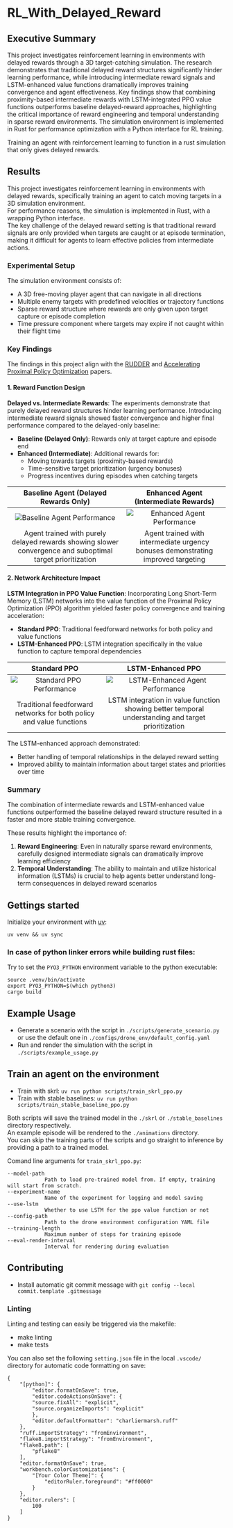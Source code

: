 # RL_With_Delayed_Reward

## Executive Summary

This project investigates reinforcement learning in environments with delayed rewards through a 3D target-catching simulation. The research demonstrates that traditional delayed reward structures significantly hinder learning performance, while introducing intermediate reward signals and LSTM-enhanced value functions dramatically improves training convergence and agent effectiveness. Key findings show that combining proximity-based intermediate rewards with LSTM-integrated PPO value functions outperforms baseline delayed-reward approaches, highlighting the critical importance of reward engineering and temporal understanding in sparse reward environments. The simulation environment is implemented in Rust for performance optimization with a Python interface for RL training.

Training an agent with reinforcement learning to function in a rust simulation that only gives delayed rewards.

## Results

This project investigates reinforcement learning in environments with delayed rewards, specifically training an agent to catch moving targets in a 3D simulation environment.  
For performance reasons, the simulation is implemented in Rust, with a wrapping Python interface.  
The key challenge of the delayed reward setting is that traditional reward signals are only provided when targets are caught or at episode termination, making it difficult for agents to learn effective policies from intermediate actions.

### Experimental Setup

The simulation environment consists of:
- A 3D free-moving player agent that can navigate in all directions
- Multiple enemy targets with predefined velocities or trajectory functions
- Sparse reward structure where rewards are only given upon target capture or episode completion
- Time pressure component where targets may expire if not caught within their flight time

### Key Findings

The findings in this project align with the [RUDDER](https://ml-jku.github.io/rudder/) and [Accelerating Proximal Policy Optimization](https://arxiv.org/abs/2411.17861) papers.

#### 1. Reward Function Design

**Delayed vs. Intermediate Rewards**: The experiments demonstrate that purely delayed reward structures hinder learning performance. Introducing intermediate reward signals showed faster convergence and higher final performance compared to the delayed-only baseline:

- **Baseline (Delayed Only)**: Rewards only at target capture and episode end
- **Enhanced (Intermediate)**: Additional rewards for:
  - Moving towards targets (proximity-based rewards)
  - Time-sensitive target prioritization (urgency bonuses)
  - Progress incentives during episodes when catching targets

| Baseline Agent (Delayed Rewards Only) | Enhanced Agent (Intermediate Rewards) |
|:--------------------------------------:|:--------------------------------------:|
| ![Baseline Agent Performance](results/result_only_completion.gif) | ![Enhanced Agent Performance](results/result_ugency_bonus.gif) |
| Agent trained with purely delayed rewards showing slower convergence and suboptimal target prioritization | Agent trained with intermediate urgency bonuses demonstrating improved targeting |


#### 2. Network Architecture Impact

**LSTM Integration in PPO Value Function**: Incorporating Long Short-Term Memory (LSTM) networks into the value function of the Proximal Policy Optimization (PPO) algorithm yielded faster policy convergence and training acceleration:

- **Standard PPO**: Traditional feedforward networks for both policy and value functions
- **LSTM-Enhanced PPO**: LSTM integration specifically in the value function to capture temporal dependencies

| Standard PPO | LSTM-Enhanced PPO |
|:------------:|:-----------------:|
| ![Standard PPO Performance](results/result_ppo_no_lstm.gif) | ![LSTM-Enhanced Agent Performance](results/result_ppo_with_lstm.gif) |
| Traditional feedforward networks for both policy and value functions | LSTM integration in value function showing better temporal understanding and target prioritization |

The LSTM-enhanced approach demonstrated:
- Better handling of temporal relationships in the delayed reward setting
- Improved ability to maintain information about target states and priorities over time


### Summary

The combination of intermediate rewards and LSTM-enhanced value functions outperformed the baseline delayed reward structure resulted in a faster and more stable training convergence.

These results highlight the importance of:
1. **Reward Engineering**: Even in naturally sparse reward environments, carefully designed intermediate signals can dramatically improve learning efficiency
2. **Temporal Understanding**: The ability to maintain and utilize historical information (LSTMs) is crucial to help agents better understand long-term consequences in delayed reward scenarios


## Gettings started

Initialize your environment with [uv](https://docs.astral.sh/uv/):

```
uv venv && uv sync
```


### In case of python linker errors while building rust files:

Try to set the `PYO3_PYTHON` environment variable to the python executable:
```
source .venv/bin/activate
export PYO3_PYTHON=$(which python3)
cargo build
```

## Example Usage

- Generate a scenario with the script in `./scripts/generate_scenario.py` or use the default one in `./configs/drone_env/default_config.yaml`
- Run and render the simulation with the script in `./scripts/example_usage.py`

## Train an agent on the environment

- Train with skrl: `uv run python scripts/train_skrl_ppo.py`
- Train with stable baselines: `uv run python scripts/train_stable_baseline_ppo.py`

Both scripts will save the trained model in the `./skrl` or `./stable_baselines` directory respectively.  
An example episode will be rendered to the `./animations` directory.  
You can skip the training parts of the scripts and go straight to inference by providing a path to a trained model.

Comand line arguments for `train_skrl_ppo.py`:
```
--model-path
            Path to load pre-trained model from. If empty, training will start from scratch.
--experiment-name
            Name of the experiment for logging and model saving
--use-lstm
            Whether to use LSTM for the ppo value function or not
--config-path
            Path to the drone environment configuration YAML file
--training-length
            Maximum number of steps for training episode
--eval-render-interval
            Interval for rendering during evaluation
```

## Contributing
- Install automatic git commit message with `git config --local commit.template .gitmessage`

### Linting

Linting and testing can easily be triggered via the makefile:
- make linting
- make tests

You can also set the following `setting.json` file in the local `.vscode/` directory for automatic code formatting on save:
```
{
    "[python]": {
        "editor.formatOnSave": true,
        "editor.codeActionsOnSave": {
        "source.fixAll": "explicit",
        "source.organizeImports": "explicit"
        },
        "editor.defaultFormatter": "charliermarsh.ruff"
    },
    "ruff.importStrategy": "fromEnvironment",
    "flake8.importStrategy": "fromEnvironment",
    "flake8.path": [
        "pflake8"
    ],
    "editor.formatOnSave": true,
    "workbench.colorCustomizations": {
        "[Your Color Theme]": {
            "editorRuler.foreground": "#ff0000"
        }
    },
    "editor.rulers": [
        100
    ]
}
```